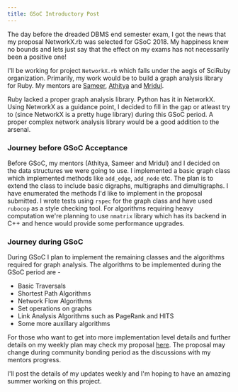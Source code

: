 ```yaml
---
title: GSoC Introductory Post
---
```


The day before the dreaded DBMS end semester exam, I got the news that my proposal NetworkX.rb was selected for GSoC 2018. My happiness knew no bounds and lets just say that the effect on my exams has not necessarily been a positive one!

<!--more-->

I'll be working for project `NetworkX.rb` which falls under the aegis of SciRuby organization. Primarily, my work would be to build a graph analysis library for Ruby. My mentors are [Sameer](https://github.com/v0dro/), [Athitya](https://github.com/athityakumar/) and [Mridul](https://github.com/MridulS).

Ruby lacked a proper graph analysis library. Python has it in NetworkX. Using NetworkX as a guidance point, I decided to fill in the gap or atleast try to (since NetworkX is a pretty huge library) during this GSoC period. A proper complex network analysis library would be a good addition to the arsenal.

### Journey before GSoC Acceptance

Before GSoC, my mentors (Athitya, Sameer and Mridul) and I decided on the data structures we were going to use. I implemented a basic graph class which implemented methods like `add_edge`, `add_node` etc. The plan is to extend the class to include basic digraphs, multigraphs and dimultigraphs. I have enumerated the methods I'd like to implement in the proposal submitted. I wrote tests using `rspec` for the graph class and have used `rubocop` as a style checking tool. For algorithms requiring heavy computation we're planning to use `nmatrix` library which has its backend in C++ and hence would provide some performance upgrades.

### Journey during GSoC

During GSoC I plan to implement the remaining classes and the algorithms required for graph analysis. The algorithms to be implemented during the GSoC period are -

* Basic Traversals
* Shortest Path Algorithms
* Network Flow Algorithms
* Set operations on graphs
* Link Analysis Algorithms such as PageRank and HITS
* Some more auxillary algorithms

For those who want to get into more implementation level details and further details on my weekly plan may check my proposal [here](https://docs.google.com/document/d/1_gUCa1LNPZmkKkqCEXR7eJu-IZ9DiiA-n0kG660hLIE/edit?usp=sharing). The proposal may change during community bonding period as the discussions with my mentors progress.

I'll post the details of my updates weekly and I'm hoping to have an amazing summer working on this project.  